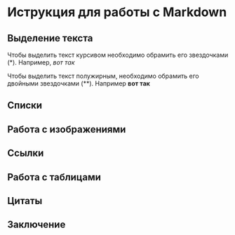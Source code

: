 # Иструкция для работы с Markdown

## Выделение текста

Чтобы выделить текст курсивом необходимо обрамить его звездочками (*). 
Например, *вот так*

Чтобы выделить текст полужирным, необходимо обрамить его двойными звездочками (**).
Например **вот так**

## Списки

## Работа с изображениями

## Ссылки

## Работа с таблицами

## Цитаты

## Заключение
